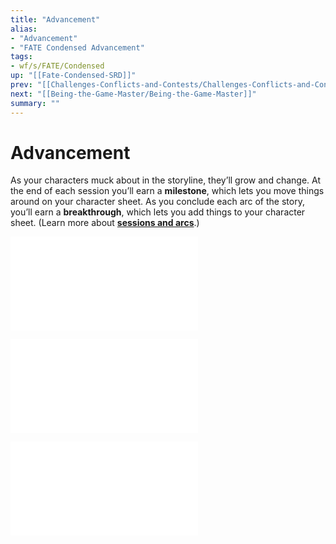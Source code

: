 ```yaml
---
title: "Advancement"
alias:
- "Advancement"
- "FATE Condensed Advancement"
tags:
- wf/s/FATE/Condensed
up: "[[Fate-Condensed-SRD]]"
prev: "[[Challenges-Conflicts-and-Contests/Challenges-Conflicts-and-Contests]]"
next: "[[Being-the-Game-Master/Being-the-Game-Master]]"
summary: ""
---
```

# Advancement

As your characters muck about in the storyline, they’ll grow and change. At the end of each session you’ll earn a **milestone**, which lets you move things around on your character sheet. As you conclude each arc of the story, you’ll earn a **breakthrough**, which lets you add things to your character sheet. (Learn more about **[sessions and arcs](Sessions-and-Arcs.md)**.)

![Milestones](Advancement/Milestones.md)

![Breakthroughs](Advancement/Breakthroughs.md)

![Sessions-and-Arcs](Sessions-and-Arcs.md)
